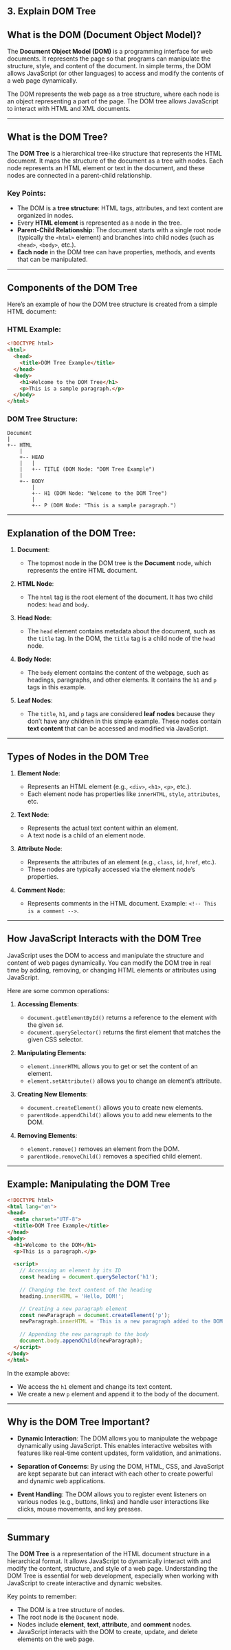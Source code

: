 ## 3. Explain DOM Tree

## What is the DOM (Document Object Model)?

The **Document Object Model (DOM)** is a programming interface for web documents. It represents the page so that programs can manipulate the structure, style, and content of the document. In simple terms, the DOM allows JavaScript (or other languages) to access and modify the contents of a web page dynamically.

The DOM represents the web page as a tree structure, where each node is an object representing a part of the page. The DOM tree allows JavaScript to interact with HTML and XML documents.

---

## What is the DOM Tree?

The **DOM Tree** is a hierarchical tree-like structure that represents the HTML document. It maps the structure of the document as a tree with nodes. Each node represents an HTML element or text in the document, and these nodes are connected in a parent-child relationship.

### Key Points:
- The DOM is a **tree structure**: HTML tags, attributes, and text content are organized in nodes.
- Every **HTML element** is represented as a node in the tree.
- **Parent-Child Relationship**: The document starts with a single root node (typically the `<html>` element) and branches into child nodes (such as `<head>`, `<body>`, etc.).
- **Each node** in the DOM tree can have properties, methods, and events that can be manipulated.

---

## Components of the DOM Tree

Here’s an example of how the DOM tree structure is created from a simple HTML document:

### HTML Example:

```html
<!DOCTYPE html>
<html>
  <head>
    <title>DOM Tree Example</title>
  </head>
  <body>
    <h1>Welcome to the DOM Tree</h1>
    <p>This is a sample paragraph.</p>
  </body>
</html>
```

### DOM Tree Structure:

```
Document
|
+-- HTML
    |
    +-- HEAD
    |   |
    |   +-- TITLE (DOM Node: "DOM Tree Example")
    |
    +-- BODY
        |
        +-- H1 (DOM Node: "Welcome to the DOM Tree")
        |
        +-- P (DOM Node: "This is a sample paragraph.")
```

---

## Explanation of the DOM Tree:

1. **Document**: 
   - The topmost node in the DOM tree is the **Document** node, which represents the entire HTML document.
   
2. **HTML Node**: 
   - The `html` tag is the root element of the document. It has two child nodes: `head` and `body`.

3. **Head Node**:
   - The `head` element contains metadata about the document, such as the `title` tag. In the DOM, the `title` tag is a child node of the `head` node.

4. **Body Node**:
   - The `body` element contains the content of the webpage, such as headings, paragraphs, and other elements. It contains the `h1` and `p` tags in this example.

5. **Leaf Nodes**:
   - The `title`, `h1`, and `p` tags are considered **leaf nodes** because they don’t have any children in this simple example. These nodes contain **text content** that can be accessed and modified via JavaScript.

---

## Types of Nodes in the DOM Tree

1. **Element Node**: 
   - Represents an HTML element (e.g., `<div>`, `<h1>`, `<p>`, etc.).
   - Each element node has properties like `innerHTML`, `style`, `attributes`, etc.
   
2. **Text Node**: 
   - Represents the actual text content within an element.
   - A text node is a child of an element node.
   
3. **Attribute Node**: 
   - Represents the attributes of an element (e.g., `class`, `id`, `href`, etc.).
   - These nodes are typically accessed via the element node’s properties.

4. **Comment Node**:
   - Represents comments in the HTML document. Example: `<!-- This is a comment -->`.

---

## How JavaScript Interacts with the DOM Tree

JavaScript uses the DOM to access and manipulate the structure and content of web pages dynamically. You can modify the DOM tree in real time by adding, removing, or changing HTML elements or attributes using JavaScript.

Here are some common operations:

1. **Accessing Elements**:
   - `document.getElementById()` returns a reference to the element with the given `id`.
   - `document.querySelector()` returns the first element that matches the given CSS selector.

2. **Manipulating Elements**:
   - `element.innerHTML` allows you to get or set the content of an element.
   - `element.setAttribute()` allows you to change an element’s attribute.

3. **Creating New Elements**:
   - `document.createElement()` allows you to create new elements.
   - `parentNode.appendChild()` allows you to add new elements to the DOM.

4. **Removing Elements**:
   - `element.remove()` removes an element from the DOM.
   - `parentNode.removeChild()` removes a specified child element.

---

## Example: Manipulating the DOM Tree

```html
<!DOCTYPE html>
<html lang="en">
<head>
  <meta charset="UTF-8">
  <title>DOM Tree Example</title>
</head>
<body>
  <h1>Welcome to the DOM</h1>
  <p>This is a paragraph.</p>
  
  <script>
    // Accessing an element by its ID
    const heading = document.querySelector('h1');
    
    // Changing the text content of the heading
    heading.innerHTML = 'Hello, DOM!';

    // Creating a new paragraph element
    const newParagraph = document.createElement('p');
    newParagraph.innerHTML = 'This is a new paragraph added to the DOM tree.';
    
    // Appending the new paragraph to the body
    document.body.appendChild(newParagraph);
  </script>
</body>
</html>
```

In the example above:
- We access the `h1` element and change its text content.
- We create a new `p` element and append it to the body of the document.

---

## Why is the DOM Tree Important?

- **Dynamic Interaction**: The DOM allows you to manipulate the webpage dynamically using JavaScript. This enables interactive websites with features like real-time content updates, form validation, and animations.
  
- **Separation of Concerns**: By using the DOM, HTML, CSS, and JavaScript are kept separate but can interact with each other to create powerful and dynamic web applications.

- **Event Handling**: The DOM allows you to register event listeners on various nodes (e.g., buttons, links) and handle user interactions like clicks, mouse movements, and key presses.

---

## Summary

The **DOM Tree** is a representation of the HTML document structure in a hierarchical format. It allows JavaScript to dynamically interact with and modify the content, structure, and style of a web page. Understanding the DOM Tree is essential for web development, especially when working with JavaScript to create interactive and dynamic websites.

Key points to remember:
- The DOM is a tree structure of nodes.
- The root node is the `Document` node.
- Nodes include **element**, **text**, **attribute**, and **comment** nodes.
- JavaScript interacts with the DOM to create, update, and delete elements on the web page.